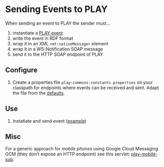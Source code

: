 Sending Events to PLAY
======================
When sending an event to PLAY the sender must...

1. instantiate a [PLAY event](https://github.com/play-project/play-commons/tree/master/play-commons-eventformat)
2. write the event in RDF format
3. wrap it in an XML `<mt:nativeMessage>` element
4. wrap it in a WS-Notification SOAP message
5. send it to the HTTP SOAP endpoint of PLAY

Configure
---------
1. Create a properties file `play-commons-constants.properties` on your classpath for endpoints where events can be received and sent. Adapt the file from the [defaults](https://github.com/play-project/play-commons/blob/master/play-commons-constants/src/main/resources/play-commons-constants-defaults.properties).

Use
---
1. Instatiate and send event ([example](src/test/java/eu/play_project/play_eventadapter/tests/AbstractSenderTest.java))

Misc
----
For a generic approach for *mobile phones* using Google Cloud Messaging GCM (they don't expose an HTTP endpoint) see this servlet: [play-mobile-sub](https://github.com/play-project/play-telco/tree/master/play-mobile-sub).
